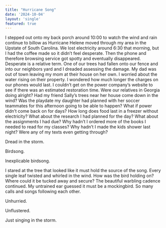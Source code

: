 ```yaml
---
title: "Hurricane Song"
date: '2024-10-04'
layout: 'single'
featured: true
---
```


I stepped out onto my back porch around 10:00 to watch the wind and rain continue to billow as Hurricane Helene moved through my area in the Upstate of South Carolina. We lost electricity around 6:30 that morning, but I had the coffee made so it didn’t feel desperate. Then the phone and therefore browsing service got spotty and eventually disappeared. Desperate is a relative term. One of our trees had fallen onto our fence and into our neighbors yard and I dreaded assessing the damage. My dad was out of town leaving my mom at their house on her own. I worried about the water rising on their property. I wondered how much longer the charges on our phones would last. I couldn’t get on the power company’s website to see if there was an estimated restoration time. Were our relatives in Georgia doing alright? Had my friend Sally’s trees near her house come down in the wind? Was the playdate my daughter had planned with her soccer teammates for this afternoon going to be able to happen? What if power didn’t come back on for days? How long does food last in a freezer without electricity? What about the research I had planned for the day? What about the assignments I had due? Why hadn’t I ordered more of the books I needed to read for my classes? Why hadn’t I made the kids shower last night? Were any of my texts even getting through? 

Dread in the storm.

Birdsong. 

Inexplicable birdsong. 

I stared at the tree that looked like it must hold the source of the song. Every single leaf twisted and whirled in the wind. How was the bird holding on? Where could it be tucked away and secure? The beautiful warbling cadence continued. My untrained ear guessed it must be a mockingbird. So many calls and songs following each other. 

Unhurried. 

Unflustered. 

Just singing in the storm.